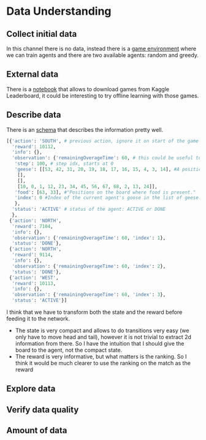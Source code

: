 # Data Understanding

## Collect initial data

In this channel there is no data, instead there is a [game environment](https://github.com/Kaggle/kaggle-environments)
where we can train agents and there are two available agents: random and greedy.

## External data

<!--- It is allowed in this challenge? If so write it here ideas of how to find
it and if people have already posted it on the forum describe it. --->

There is a [notebook](https://www.kaggle.com/robga/simulations-episode-scraper-match-downloader)
that allows to download games from Kaggle Leaderboard, it could be interesting to try offline learning
with those games.

## Describe data

<!---Describe the data that has been acquired, including the format of the data,
the quantity of data (for example, the number of records and fields in each table),
the identities of the fields, and any other surface features which have been
discovered. Evaluate whether the data acquired satisfies the relevant requirements. --->

There is an [schema](https://github.com/Kaggle/kaggle-environments/blob/master/kaggle_environments/envs/hungry_geese/hungry_geese.json)
that describes the information pretty well.

```python
[{'action': 'SOUTH', # previous action, ignore it on start of the game
  'reward': 10112,
  'info': {},
  'observation': {'remainingOverageTime': 60, # this could be useful to allocate resources
   'step': 100, # step idx, starts at 0
   'geese': [[53, 42, 31, 20, 19, 18, 17, 16, 15, 4, 3, 14], #A position of a goose with the 0 position representing the head.
    [],
    [],
    [10, 0, 1, 12, 23, 34, 45, 56, 67, 68, 2, 13, 24]],
   'food': [63, 33], #"Positions on the board where food is present."
   'index': 0 #Index of the current agent's goose in the list of geese.
   },
  'status': 'ACTIVE' # status of the agent: ACTIVE or DONE
  },
 {'action': 'NORTH',
  'reward': 7104,
  'info': {},
  'observation': {'remainingOverageTime': 60, 'index': 1},
  'status': 'DONE'},
 {'action': 'NORTH',
  'reward': 9114,
  'info': {},
  'observation': {'remainingOverageTime': 60, 'index': 2},
  'status': 'DONE'},
 {'action': 'WEST',
  'reward': 10113,
  'info': {},
  'observation': {'remainingOverageTime': 60, 'index': 3},
  'status': 'ACTIVE'}]
```

I think that we have to transform both the state and the reward before feeding it to the network.

- The state is very compact and allows to do transitions very easy (we only have to move head and tail),
however it is not trivial to extract 2d information from there. So I have the intuition that I should
give the board to the agent, not the compact state.
- The reward is very informative, but what matters is the ranking. So I think it would be much
clearer to use the ranking on the match as the reward

## Explore data

<!---This task addresses data mining questions using querying, visualization,
and reporting techniques. These include distribution of key attributes (for example,
the target attribute of a prediction task) relationships between pairs or small
numbers of attributes, results of simple aggregations, properties of significant
sub-populations, and simple statistical analyses.

Some techniques:
* Features and their importance
* Clustering
* Train/test data distribution
* Intuitions about the data
--->

## Verify data quality

<!---Examine the quality of the data, addressing questions such as: Is the data
complete (does it cover all the cases required)? Is it correct, or does it contain
errors and, if there are errors, how common are they? Are there missing values in
the data? If so, how are they represented, where do they occur, and how common are they? --->

## Amount of data

<!---
How big is the train dataset? How compared to the test set?
Is enough for DL?
--->
